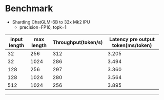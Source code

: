# Benchmark

- Sharding ChatGLM-6B to 32x Mk2 IPU
  - precision=FP16, topk=1

| input length | max length | Throughput(token/s) | Latency pre output token(ms/token) |
| --- | --- |--- | --- |
 32 | 256 | 312 | 3.205 |
 32 | 1024 | 286 | 3.494 |
 128 | 256 | 297 | 3.360 |
 128 | 1024 | 280 | 3.564 |
 512 | 1024 | 256 | 3.895 |

------
